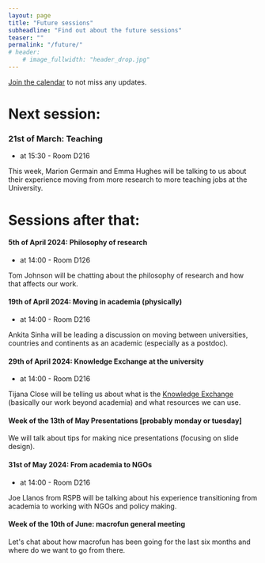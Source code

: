 ```yaml
---
layout: page
title: "Future sessions"
subheadline: "Find out about the future sessions"
teaser: ""
permalink: "/future/"
# header:
    # image_fullwidth: "header_drop.jpg"
---
```


[Join the calendar](/join/) to not miss any updates.

# Next session:

### 21st of March: Teaching

 * at 15:30 - Room D216

This week, Marion Germain and Emma Hughes will be talking to us about their experience moving from more research to more teaching jobs at the University.

# Sessions after that:

#### 5th of April 2024: Philosophy of research

 * at 14:00 - Room D126

Tom Johnson will be chatting about the philosophy of research and how that affects our work.

#### 19th of April 2024: Moving in academia (physically)

 * at 14:00 - Room D216 

Ankita Sinha will be leading a discussion on moving between universities, countries and continents as an academic (especially as a postdoc).

#### 29th of April 2024: Knowledge Exchange at the university
 
 * at 14:00 - Room D216

 Tijana Close will be telling us about what is the [Knowledge Exchange](https://staff.sheffield.ac.uk/rpi/knowledge-exchange) (basically our work beyond academia) and what resources we can use.

#### Week of the 13th of May Presentations [probably monday or tuesday]

We will talk about tips for making nice presentations (focusing on slide design).

#### 31st of May 2024: From academia to NGOs

 * at 14:00 - Room D216

Joe Llanos from RSPB will be talking about his experience transitioning from academia to working with NGOs and policy making.

#### Week of the 10th of June: macrofun general meeting

Let's chat about how macrofun has been going for the last six months and where do we want to go from there.

